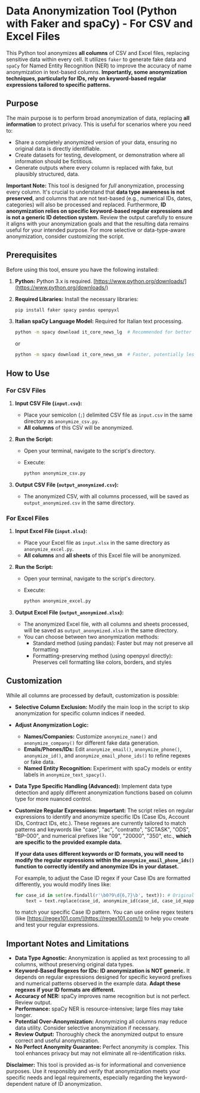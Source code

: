 # Data Anonymization Tool (Python with Faker and spaCy) - For CSV and Excel Files

This Python tool anonymizes **all columns** of CSV and Excel files, replacing sensitive data within every cell. It utilizes `faker` to generate fake data and `spaCy` for Named Entity Recognition (NER) to improve the accuracy of name anonymization in text-based columns. **Importantly, some anonymization techniques, particularly for IDs, rely on keyword-based regular expressions tailored to specific patterns.**

## Purpose

The main purpose is to perform broad anonymization of data, replacing **all information** to protect privacy. This is useful for scenarios where you need to:

*   Share a completely anonymized version of your data, ensuring no original data is directly identifiable.
*   Create datasets for testing, development, or demonstration where all information should be fictitious.
*   Generate outputs where every column is replaced with fake, but plausibly structured, data.

**Important Note:** This tool is designed for *full* anonymization, processing every column. It's crucial to understand that **data type awareness is not preserved**, and columns that are not text-based (e.g., numerical IDs, dates, categories) will also be processed and replaced. Furthermore, **ID anonymization relies on specific keyword-based regular expressions and is not a generic ID detection system.** Review the output carefully to ensure it aligns with your anonymization goals and that the resulting data remains useful for your intended purpose. For more selective or data-type-aware anonymization, consider customizing the script.

## Prerequisites

Before using this tool, ensure you have the following installed:

1.  **Python:**  Python 3.x is required. [https://www.python.org/downloads/](https://www.python.org/downloads/)

2.  **Required Libraries:**  Install the necessary libraries:

    ```bash
    pip install faker spacy pandas openpyxl
    ```

3.  **Italian spaCy Language Model:** Required for Italian text processing.

    ```bash
    python -m spacy download it_core_news_lg  # Recommended for better accuracy (may be slower)
    ```
    or
    ```bash
    python -m spacy download it_core_news_sm  # Faster, potentially less accurate
    ```

## How to Use

### For CSV Files

1.  **Input CSV File (`input.csv`):**
    *   Place your semicolon (`;`) delimited CSV file as `input.csv` in the same directory as `anonymize_csv.py`.
    *   **All columns** of this CSV will be anonymized.

2.  **Run the Script:**
    *   Open your terminal, navigate to the script's directory.
    *   Execute:

        ```bash
        python anonymize_csv.py
        ```

3.  **Output CSV File (`output_anonymized.csv`):**
    *   The anonymized CSV, with all columns processed, will be saved as `output_anonymized.csv` in the same directory.

### For Excel Files

1.  **Input Excel File (`input.xlsx`):**
    *   Place your Excel file as `input.xlsx` in the same directory as `anonymize_excel.py`.
    *   **All columns** and **all sheets** of this Excel file will be anonymized.

2.  **Run the Script:**
    *   Open your terminal, navigate to the script's directory.
    *   Execute:

        ```bash
        python anonymize_excel.py
        ```

3.  **Output Excel File (`output_anonymized.xlsx`):**
    *   The anonymized Excel file, with all columns and sheets processed, will be saved as `output_anonymized.xlsx` in the same directory.
    *   You can choose between two anonymization methods:
        * Standard method (using pandas): Faster but may not preserve all formatting
        * Formatting-preserving method (using openpyxl directly): Preserves cell formatting like colors, borders, and styles

## Customization

While all columns are processed by default, customization is possible:

*   **Selective Column Exclusion:** Modify the main loop in the script to skip anonymization for specific column indices if needed.
*   **Adjust Anonymization Logic:**
    *   **Names/Companies:** Customize `anonymize_name()` and `anonymize_company()` for different fake data generation.
    *   **Emails/Phones/IDs:** Edit `anonymize_email()`, `anonymize_phone()`, `anonymize_id()`, and `anonymize_email_phone_ids()` to refine regexes or fake data.
    *   **Named Entity Recognition:** Experiment with spaCy models or entity labels in `anonymize_text_spacy()`.
*   **Data Type Specific Handling (Advanced):** Implement data type detection and apply different anonymization functions based on column type for more nuanced control.
*   **Customize Regular Expressions:** **Important:** The script relies on regular expressions to identify and anonymize specific IDs (Case IDs, Account IDs, Contract IDs, etc.). These regexes are currently tailored to match patterns and keywords like "case", "ac", "contratto", "SCTASK", "ODS", "BP-000", and numerical prefixes like "09", "20000", "350", etc., **which are specific to the provided example data.**

    **If your data uses different keywords or ID formats, you will need to modify the regular expressions within the `anonymize_email_phone_ids()` function to correctly identify and anonymize IDs in your dataset.**

    For example, to adjust the Case ID regex if your Case IDs are formatted differently, you would modify lines like:

    ```python
    for case_id in set(re.findall(r'\b0?9\d{6,7}\b', text)): # Original Case ID regex
        text = text.replace(case_id, anonymize_id(case_id, case_id_mapping, 'CASE'))
    ```

    to match your specific Case ID pattern. You can use online regex testers (like [https://regex101.com/](https://regex101.com/)) to help you create and test your regular expressions.

## Important Notes and Limitations

*   **Data Type Agnostic:** Anonymization is applied as text processing to all columns, without preserving original data types.
*   **Keyword-Based Regexes for IDs:** **ID anonymization is NOT generic.** It depends on regular expressions designed for specific keyword prefixes and numerical patterns observed in the example data. **Adapt these regexes if your ID formats are different.**
*   **Accuracy of NER:** spaCy improves name recognition but is not perfect. Review output.
*   **Performance:** spaCy NER is resource-intensive; large files may take longer.
*   **Potential Over-Anonymization:** Anonymizing all columns may reduce data utility. Consider selective anonymization if necessary.
*   **Review Output:** Thoroughly check the anonymized output to ensure correct and useful anonymization.
*   **No Perfect Anonymity Guarantee:** Perfect anonymity is complex. This tool enhances privacy but may not eliminate all re-identification risks.

**Disclaimer:** This tool is provided as-is for informational and convenience purposes. Use it responsibly and verify that anonymization meets your specific needs and legal requirements, especially regarding the keyword-dependent nature of ID anonymization.
